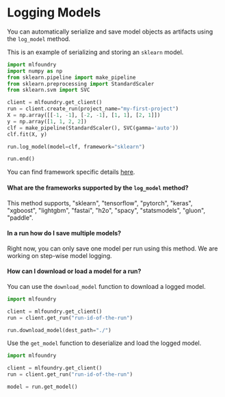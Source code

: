 # Logging Models

You can automatically serialize and save model objects as artifacts using the `log_model` method.

This is an example of serializing and storing an `sklearn` model.

```python
import mlfoundry
import numpy as np
from sklearn.pipeline import make_pipeline
from sklearn.preprocessing import StandardScaler
from sklearn.svm import SVC

client = mlfoundry.get_client()
run = client.create_run(project_name="my-first-project")
X = np.array([[-1, -1], [-2, -1], [1, 1], [2, 1]])
y = np.array([1, 1, 2, 2])
clf = make_pipeline(StandardScaler(), SVC(gamma='auto'))
clf.fit(X, y)

run.log_model(model=clf, framework="sklearn")

run.end()
```

You can find framework specific details [here](../../api-doc/experiment-tracking/mlfoundryrun/log_model.md).

#### What are the frameworks supported by the `log_model` method?

This method supports, "sklearn", "tensorflow", "pytorch", "keras", "xgboost", "lightgbm", "fastai", "h2o", "spacy", "statsmodels", "gluon", "paddle".

#### In a run how do I save multiple models?

Right now, you can only save one model per run using this method. We are working on step-wise model logging.

#### How can I download or load a model for a run?

You can use the `download_model` function to download a logged model.

```python
import mlfoundry

client = mlfoundry.get_client()
run = client.get_run("run-id-of-the-run")

run.download_model(dest_path="./")
```

Use the `get_model` function to deserialize and load the logged model.


```python
import mlfoundry

client = mlfoundry.get_client()
run = client.get_run("run-id-of-the-run")

model = run.get_model()
```
